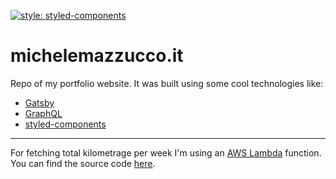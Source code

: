 [![style: styled-components](https://img.shields.io/badge/style-%F0%9F%92%85%20styled--components-orange.svg?colorB=daa357&colorA=db748e)](https://github.com/styled-components/styled-components)

# michelemazzucco.it
Repo of my portfolio website. It was built using some cool technologies like:
- [Gatsby](https://github.com/gatsbyjs/gatsby)
- [GraphQL](https://github.com/facebook/graphql)
- [styled-components](https://github.com/styled-components/styled-components)

---

For fetching total kilometrage per week I'm using an [AWS Lambda](https://docs.aws.amazon.com/lambda/latest/dg/welcome.html) function. You can find the source code [here](https://github.com/michelemazzucco/week-distance-strava-lambda).
